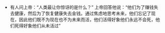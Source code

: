 - 有人问上帝：“人类最让你惊讶的是什么？”
  上帝回答他说：“他们为了赚钱失去健康，然后为了恢复健康失去金钱。通过焦虑地思考未来，他们忘记了现在，因此他们既不为现在也不为未来而活，他们活得好象他们永远不会死，他们死得好象他们从未活过”